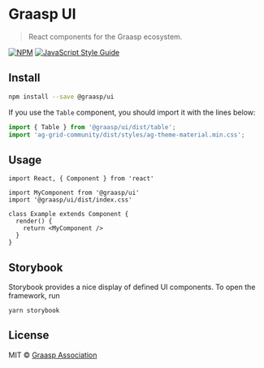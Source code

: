 # Graasp UI

> React components for the Graasp ecosystem.

[![NPM](https://img.shields.io/npm/v/@graasp/ui.svg)](https://www.npmjs.com/package/graasp-ui) [![JavaScript Style Guide](https://img.shields.io/badge/code_style-standard-brightgreen.svg)](https://standardjs.com)

## Install

```bash
npm install --save @graasp/ui
```

If you use the `Table` component, you should import it with the lines below:

```js
import { Table } from '@graasp/ui/dist/table';
import 'ag-grid-community/dist/styles/ag-theme-material.min.css';
````

## Usage

```tsx
import React, { Component } from 'react'

import MyComponent from '@graasp/ui'
import '@graasp/ui/dist/index.css'

class Example extends Component {
  render() {
    return <MyComponent />
  }
}
```

## Storybook

Storybook provides a nice display of defined UI components. To open the framework, run
```
yarn storybook
```

## License

MIT © [Graasp Association](https://graasp.org)
